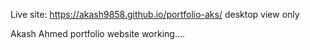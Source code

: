 Live site: https://akash9858.github.io/portfolio-aks/
desktop view only

Akash Ahmed portfolio website 
working....
